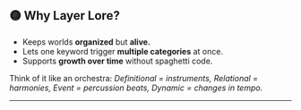 ## 🟡 Why Layer Lore?

* Keeps worlds **organized** but **alive.**
* Lets one keyword trigger **multiple categories** at once.
* Supports **growth over time** without spaghetti code.

Think of it like an orchestra:
*Definitional = instruments, Relational = harmonies, Event = percussion beats, Dynamic = changes in tempo.*

---
